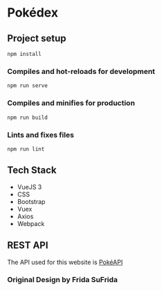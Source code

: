 # Pokédex

## Project setup
```
npm install
```

### Compiles and hot-reloads for development
```
npm run serve
```

### Compiles and minifies for production
```
npm run build
```

### Lints and fixes files
```
npm run lint
```

## Tech Stack
<ul>
  <li>VueJS 3</li>
  <li>CSS</li>
  <li>Bootstrap</li>
  <li>Vuex</li>
  <li>Axios</li>
  <li>Webpack</li>
</ul>

## REST API
The API used for this website is [PokéAPI](https://pokeapi.co/)

### Original Design by Frida SuFrida

